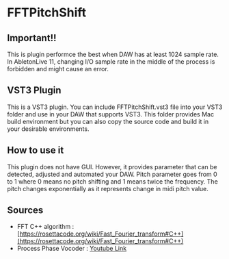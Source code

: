 # FFTPitchShift

## Important!!
This is plugin performce the best when DAW has at least 1024 sample rate. In AbletonLive 11, changing I/O sample rate in the middle of the process is forbidden and might cause an error.  

## VST3 Plugin
This is a VST3 plugin. You can include FFTPitchShift.vst3 file into your VST3 folder and use in your DAW that supports VST3.
This folder provides Mac build environment but you can also copy the source code and build it in your desirable environments.

## How to use it
This plugin does not have GUI. However, it provides parameter that can be detected, adjusted and automated your DAW. Pitch parameter goes from 0 to 1 where 0 means no pitch shifting and 1 means twice the frequency. The pitch changes exponentially as it represents change in midi pitch value. 

## Sources
- FFT C++ algorithm : [https://rosettacode.org/wiki/Fast_Fourier_transform#C++](https://rosettacode.org/wiki/Fast_Fourier_transform#C++)
- Process Phase Vocoder : [Youtube Link](https://youtu.be/2p_-jbl6Dyc?si=1MZkuIqaFgCLCBnz&t=1742)
